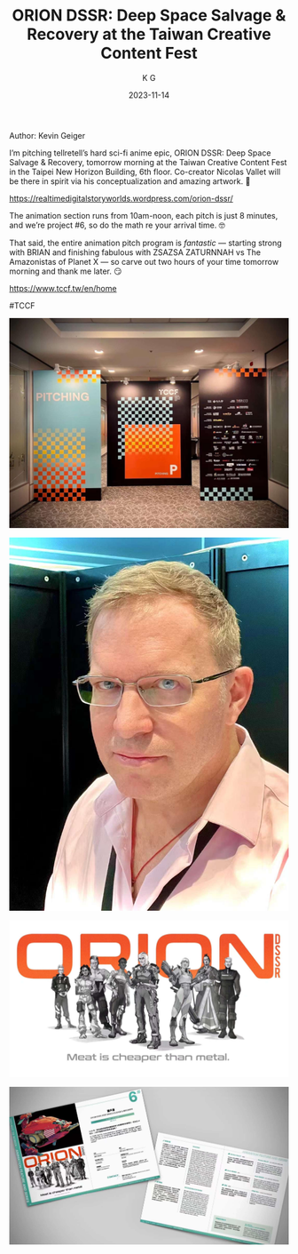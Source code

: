 ﻿---
layout: post
read_time: true
show_date: true
title: "ORION DSSR: Deep Space Salvage & Recovery at the Taiwan Creative Content Fest"
date: 2023-11-14
img: posts/20231114/3p1.png
tags: [News]
category: News
author: K G
description: "ORION DSSR: Deep Space Salvage & Recovery at the Taiwan Creative Content Fest"
---
Author: Kevin Geiger 

I’m pitching tellretell’s hard sci-fi anime epic, ORION DSSR: Deep Space Salvage & Recovery, tomorrow morning at the Taiwan Creative Content Fest in the Taipei New Horizon Building, 6th floor. Co-creator Nicolas Vallet will be there in spirit via his conceptualization and amazing artwork. 🙌 

https://realtimedigitalstoryworlds.wordpress.com/orion-dssr/ 

The animation section runs from 10am-noon, each pitch is just 8 minutes, and we’re project #6, so do the math re your arrival time. 🤓 

That said, the entire animation pitch program is *fantastic* — starting strong with BRIAN and finishing fabulous with ZSAZSA ZATURNNAH vs The Amazonistas of Planet X — so carve out two hours of your time tomorrow morning and thank me later. 😏 

https://www.tccf.tw/en/home 

#TCCF

![img](./assets/img/posts/20231114/3p1.jpg)

![img](./assets/img/posts/20231114/3p2.jpg)

![img](./assets/img/posts/20231114/3p4.jpg)

![img](./assets/img/posts/20231114/3p3.jpg)